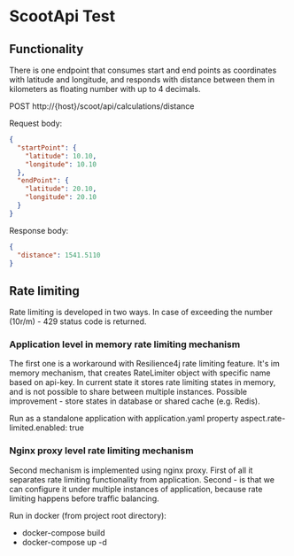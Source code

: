 # ScootApi Test

## Functionality
There is one endpoint that consumes start and end points as coordinates with latitude and longitude, 
and responds with distance between them in kilometers as floating number with up to 4 decimals.

POST http://{host}/scoot/api/calculations/distance 

Request body:
```json
{
  "startPoint": {
    "latitude": 10.10,
    "longitude": 10.10
  },
  "endPoint": {
    "latitude": 20.10,
    "longitude": 20.10
  }
}
```

Response body:
```json
{
  "distance": 1541.5110
}
```

## Rate limiting
Rate limiting is developed in two ways.
In case of exceeding the number (10r/m) - 429 status code is returned.
### Application level in memory rate limiting mechanism
The first one is a workaround with Resilience4j rate limiting feature.
It's im memory mechanism, that creates RateLimiter object with specific name based on api-key. 
In current state it stores rate limiting states in memory, and is not possible to share between multiple instances.
Possible improvement - store states in database or shared cache (e.g. Redis). 

Run as a standalone application with application.yaml property aspect.rate-limited.enabled: true

### Nginx proxy level rate limiting mechanism
Second mechanism is implemented using nginx proxy.
First of all it separates rate limiting functionality from application.
Second - is that we can configure it under multiple instances of application, because rate limiting happens before traffic balancing.

Run in docker (from project root directory):
- docker-compose build
- docker-compose up -d
